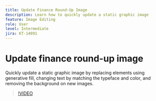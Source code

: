 ```yaml
---
title: Update Finance Round-Up Image
description: Learn how to quickly update a static graphic image
feature: Image Editing
role: User
level: Intermediate
jira: KT-14891
---
```

# Update finance round-up image

Quickly update a static graphic image by replacing elements using generative fill, changing text by matching the typeface and color, and removing the background on new images.

>[!VIDEO](https://video.tv.adobe.com/v/3427116?quality=12&learn=on&hidetitle=true)
